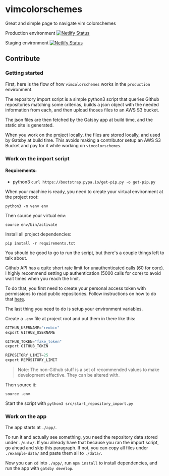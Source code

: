 # vimcolorschemes
Great and simple page to navigate vim colorschemes

Production environment
[![Netlify Status](https://api.netlify.com/api/v1/badges/5a3dbe27-b79b-4edb-b0bd-1bf3e017182a/deploy-status)](https://app.netlify.com/sites/vimcolorschemes/deploys)

Staging environment
[![Netlify Status](https://api.netlify.com/api/v1/badges/7dc51174-1a21-4713-8b76-75a3e28cbf65/deploy-status)](https://app.netlify.com/sites/vimcolorschemes-dev/deploys)

## Contribute

### Getting started

First, here is the flow of how `vimcolorschemes` works in the `production` environment.

The repository import script is a simple python3 script that queries Github repositories matching some criterias, builds a json object with the needed information from each, and then upload thoses files to an AWS S3 bucket.

The json files are then fetched by the Gatsby app at build time, and the static site is generated.

When you work on the project locally, the files are stored locally, and used by Gatsby at build time. This avoids making a contributor setup an AWS S3 Bucket and pay for it while working on `vimcolorschemes`.

### Work on the import script

#### Requirements:
* python3
`curl https://bootstrap.pypa.io/get-pip.py -o get-pip.py`

When your machine is ready, you need to create your virtual environment at the project root:
```shell
python3 -m venv env
```

Then source your virtual env:
```shell
source env/bin/activate
```

Install all project dependencies:
```shell
pip install -r requirements.txt
```

You should be good to go to run the script, but there's a couple things left to talk about.

Github API has a quite short rate limit for unauthenticated calls (60 for core). 
I highly recommend setting up authentication (5000 calls for core) to avoid wait times when you reach the limit.

To do that, you first need to create your personal access token with permissions to read public repositories. Follow instructions on how to do that [here](https://help.github.com/en/github/authenticating-to-github/creating-a-personal-access-token-for-the-command-line).

The last thing you need to do is setup your environment variables.

Create a `.env` file at project root and put them in there like this:
```python
GITHUB_USERNAME="reobin"
export GITHUB_USERNAME

GITHUB_TOKEN="fake_token"
export GITHUB_TOKEN

REPOSITORY_LIMIT=25
export REPOSITORY_LIMIT
```
>Note: The non-Github stuff is a set of recommended values to make development effective. They can be altered with.

Then source it:
```shell
source .env
```

Start the script with `python3 src/start_repository_import.py`


### Work on the app
The app starts at `./app/`.

To run it and actually see something, you need the repository data stored under `./data/`. If you already have that because you ran the import script, go ahead and skip this paragraph. If not, you can copy all files under `./example-data/` and paste them all to `./data/`.

Now you can `cd` into `./app/`, run `npm install` to install dependencies, and run the app with `gatsby develop`.
